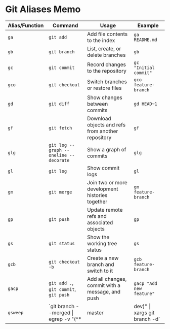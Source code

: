 
# Git Aliases Memo

Alias/Function | Command | Usage | Example
--- | --- | --- | ---
`ga` | `git add` | Add file contents to the index | `ga README.md`
`gb` | `git branch` | List, create, or delete branches | `gb`
`gc` | `git commit` | Record changes to the repository | `gc "Initial commit"`
`gco` | `git checkout` | Switch branches or restore files | `gco feature-branch`
`gd` | `git diff` | Show changes between commits | `gd HEAD~1`
`gf` | `git fetch` | Download objects and refs from another repository | `gf`
`glg` | `git log --graph --oneline --decorate` | Show a graph of commits | `glg`
`gl` | `git log` | Show commit logs | `gl`
`gm` | `git merge` | Join two or more development histories together | `gm feature-branch`
`gp` | `git push` | Update remote refs and associated objects | `gp`
`gs` | `git status` | Show the working tree status | `gs`
`gcb` | `git checkout -b` | Create a new branch and switch to it | `gcb feature-branch`
`gacp` | `git add .`, `git commit`, `git push` | Add all changes, commit with a message, and push | `gacp "Add new feature"`
`gsweep` | `git branch --merged \| egrep -v "(^\*|master|dev)" \| xargs git branch -d` | Delete all branches that have been merged into the current branch | `gsweep`

